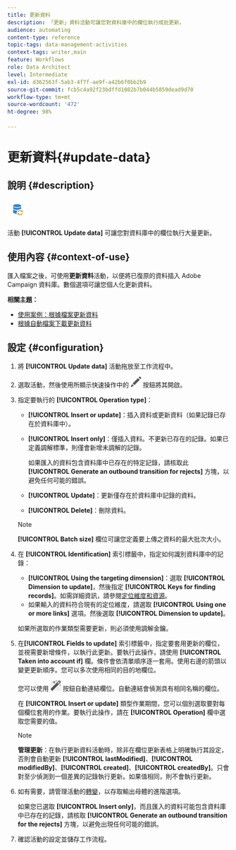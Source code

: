```yaml
---
title: 更新資料
description: 「更新」資料活動可讓您對資料庫中的欄位執行成批更新。
audience: automating
content-type: reference
topic-tags: data-management-activities
context-tags: writer,main
feature: Workflows
role: Data Architect
level: Intermediate
exl-id: d362563f-5ab3-4f7f-ae9f-a42b6f0bb2b9
source-git-commit: fcb5c4a92f23bdffd1082b7b044b5859dead9d70
workflow-type: tm+mt
source-wordcount: '472'
ht-degree: 98%

---
```


# 更新資料{#update-data}

## 說明 {#description}

![](assets/data_update.png)

活動 **[!UICONTROL Update data]** 可讓您對資料庫中的欄位執行大量更新。

## 使用內容 {#context-of-use}

匯入檔案之後，可使用&#x200B;**更新資料**&#x200B;活動，以便將已復原的資料插入 Adobe Campaign 資料庫。數個選項可讓您個人化更新資料。

**相關主題：**

* [使用案例：根據檔案更新資料](../../automating/using/update-database-file.md)
* [根據自動檔案下載更新資料](../../automating/using/update-data-automatic-download.md)

## 設定 {#configuration}

1. 將 **[!UICONTROL Update data]** 活動拖放至工作流程中。
1. 選取活動，然後使用所顯示快速操作中的 ![](assets/edit_darkgrey-24px.png) 按鈕將其開啟。
1. 指定要執行的 **[!UICONTROL Operation type]**：

   * **[!UICONTROL Insert or update]**：插入資料或更新資料（如果記錄已存在於資料庫中）。
   * **[!UICONTROL Insert only]**：僅插入資料。不更新已存在的記錄。如果已定義調解標準，則僅會新增未調解的記錄。

     如果匯入的資料包含資料庫中已存在的特定記錄，請核取此 **[!UICONTROL Generate an outbound transition for rejects]** 方塊，以避免任何可能的錯誤。

   * **[!UICONTROL Update]**：更新僅存在於資料庫中記錄的資料。
   * **[!UICONTROL Delete]**：刪除資料。

   >[!NOTE]
   >
   >**[!UICONTROL Batch size]** 欄位可讓您定義要上傳之資料的最大批次大小。

1. 在 **[!UICONTROL Identification]** 索引標籤中，指定如何識別資料庫中的記錄：

   * **[!UICONTROL Using the targeting dimension]**：選取 **[!UICONTROL Dimension to update]**，然後指定 **[!UICONTROL Keys for finding records]**。如需詳細資訊，請參閱[定位維度和資源](../../automating/using/query.md#targeting-dimensions-and-resources)。
   * 如果輸入的資料符合現有的定位維度，請選取 **[!UICONTROL Using one or more links]** 選項。然後選取 **[!UICONTROL Dimension to update]**。

   如果所選取的作業類型需要更新，則必須使用調解金鑰。

1. 在&#x200B;**[!UICONTROL Fields to update]** 索引標籤中，指定要套用更新的欄位，並視需要新增條件，以執行此更新。要執行此操作，請使用 **[!UICONTROL Taken into account if]** 欄。條件會依清單順序逐一套用。使用右邊的箭頭以變更更新順序。您可以多次使用相同的目的地欄位。

   您可以使用 ![](assets/wkf_magic_wand-24px.png) 按鈕自動連結欄位。自動連結會偵測具有相同名稱的欄位。

   在 **[!UICONTROL Insert or update]** 類型作業期間，您可以個別選取要對每個欄位套用的作業。要執行此操作，請在 **[!UICONTROL Operation]** 欄中選取您需要的值。

   >[!NOTE]
   >
   >**管理更新**：在執行更新資料活動時，除非在欄位更新表格上明確執行其設定，否則會自動更新 **[!UICONTROL lastModified]**、**[!UICONTROL modifiedBy]**、**[!UICONTROL created]**、**[!UICONTROL createdBy]**。只會對至少偵測到一個差異的記錄執行更新。如果值相同，則不會執行更新。

1. 如有需要，請管理活動的[轉變](../../automating/using/activity-properties.md)，以存取輸出母體的進階選項。

   如果您已選取 **[!UICONTROL Insert only]**，而且匯入的資料可能包含資料庫中已存在的記錄，請核取 **[!UICONTROL Generate an outbound transition for the rejects]** 方塊，以避免出現任何可能的錯誤。

1. 確認活動的設定並儲存工作流程。
